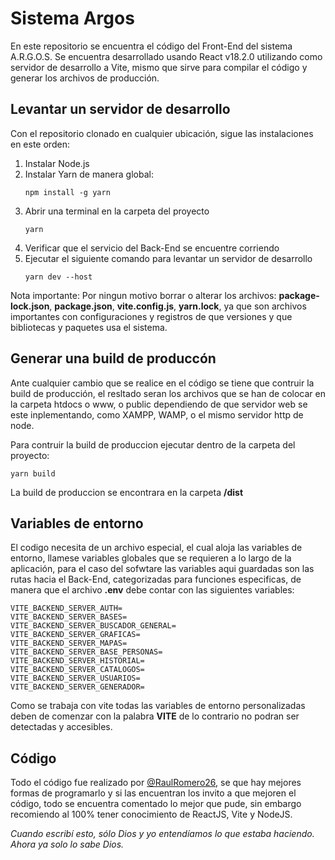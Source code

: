 # Sistema Argos

En este repositorio se encuentra el código del Front-End del sistema A.R.G.O.S.
Se encuentra desarrollado usando React v18.2.0 utilizando como servidor de desarrollo a Vite, mismo que sirve para compilar el código y generar los archivos de producción.

##  Levantar un servidor de desarrollo

Con el repositorio clonado en cualquier ubicación, sigue las instalaciones en este orden:

1. Instalar Node.js
2. Instalar Yarn de manera global: 
    ```shell
    npm install -g yarn
    ```
3. Abrir una terminal en la carpeta del proyecto
    ```shell
    yarn    
    ```
4. Verificar que el servicio del Back-End se encuentre corriendo
5. Ejecutar el siguiente comando para levantar un servidor de desarrollo
    ```shell
    yarn dev --host
    ```
Nota importante: Por ningun motivo borrar o alterar los archivos:
**package-lock.json**,  **package.json**,  **vite.config.js**,
  **yarn.lock**, ya que son archivos importantes con configuraciones y registros de que versiones y que bibliotecas y paquetes usa el sistema.

## Generar una build de produccón

Ante cualquier cambio que se realice en el código se tiene que contruir la build de producción, el resltado seran los archivos que se han de colocar en la carpeta htdocs o www, o public dependiendo de que servidor web se este inplementando, como XAMPP, WAMP, o el mismo servidor http de node.

Para contruir la build de produccion ejecutar dentro de la carpeta del proyecto: 
```shell
yarn build
```
La build de produccion se encontrara en la carpeta **/dist**

## Variables de entorno

El codigo necesita de un archivo especial, el cual aloja las variables de entorno, llamese variables globales que se requieren a lo largo de la aplicación, para el caso del sofwtare las variables aqui guardadas son las rutas hacia el Back-End, categorizadas para funciones especificas, de manera que el archivo **.env** debe contar con las siguientes variables: 
```
VITE_BACKEND_SERVER_AUTH=
VITE_BACKEND_SERVER_BASES=
VITE_BACKEND_SERVER_BUSCADOR_GENERAL=
VITE_BACKEND_SERVER_GRAFICAS=
VITE_BACKEND_SERVER_MAPAS=
VITE_BACKEND_SERVER_BASE_PERSONAS=
VITE_BACKEND_SERVER_HISTORIAL=
VITE_BACKEND_SERVER_CATALOGOS=
VITE_BACKEND_SERVER_USUARIOS=
VITE_BACKEND_SERVER_GENERADOR=
```
Como se trabaja con vite todas las variables de entorno personalizadas deben de comenzar con  la palabra **VITE** de lo contrario no podran ser detectadas y accesibles.

## Código

Todo el código fue realizado por [@RaulRomero26](https://github.com/RaulRomero26), se que hay mejores formas de programarlo y si las encuentran los invito a que mejoren el código, todo se encuentra comentado lo mejor que pude, sin embargo recomiendo al 100% tener conocimiento de ReactJS, Vite y NodeJS.

*Cuando escribí esto, sólo Dios y yo entendíamos lo que estaba haciendo.*
*Ahora ya solo lo sabe Dios.*
